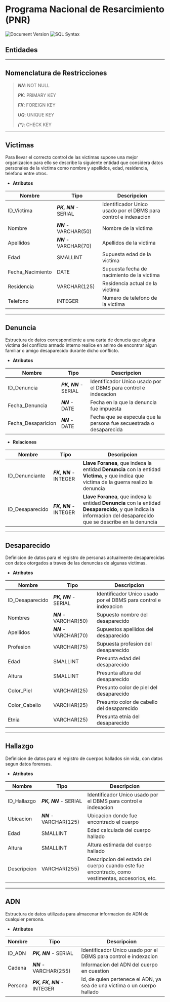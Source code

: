 # Programa Nacional de Resarcimiento (PNR)
![Document Version](https://img.shields.io/badge/Version-2.0-green.svg)
![SQL Syntax](https://img.shields.io/badge/Type-PostgreSQL-blue.svg)


## Entidades

---

## Nomenclatura de Restricciones

>   ***NN***: NOT NULL
> 
>   ***PK***: PRIMARY KEY
> 
>   ***FK***: FOREIGN KEY
>  
>   ***UQ***: UNIQUE KEY
> 
>   ***(\*)***: CHECK KEY

---

## **Victimas**
Para llevar el correcto control de las victimas supone una mejor organizacion para ello se describe la siguiente entidad que considera datos personales de la victima como nombre y apellidos, edad, residencia, telefono entre otros.

* **Atributos**

| Nombre           | Tipo                   | Descripcion                                                     |
| ---------------- | ---------------------- | --------------------------------------------------------------- |
| ID_Victima       | ***PK, NN*** - SERIAL  | Identificador Unico usado por el DBMS para control e indexacion |
| Nombre           | ***NN*** - VARCHAR(50) | Nombre de la victima                                            |
| Apellidos        | ***NN*** - VARCHAR(70) | Apellidos de la victima                                         |
| Edad             | SMALLINT               | Supuesta edad de la victima                                     |
| Fecha_Nacimiento | DATE                   | Supuesta fecha de nacimiento de la victima                      |
| Residencia       | VARCHAR(125)           | Residencia actual de la victima                                 |
| Telefono         | INTEGER                | Numero de telefono de la victima                                |

---

## **Denuncia**
Estructura de datos correspondiente a una carta de denucia que alguna victima del conflicto armado interno realice en animo de encontrar algun familiar o amigo desaparecido durante dicho conflicto.

* **Atributos**

| Nombre             | Tipo                  | Descripcion                                                         |
| ------------------ | --------------------- | ------------------------------------------------------------------- |
| ID_Denuncia        | ***PK, NN*** - SERIAL | Identificador Unico usado por el DBMS para control e indexacion     |
| Fecha_Denuncia     | ***NN*** - DATE       | Fecha en la que la denuncia fue impuesta                            |
| Fecha_Desaparicion | ***NN*** - DATE       | Fecha que se especula que la persona fue secuestrada o desaparecida |

* **Relaciones**

| Nombre          | Tipo                   | Descripcion                                                                                                                                                        |
| --------------- | ---------------------- | ------------------------------------------------------------------------------------------------------------------------------------------------------------------ |
| ID_Denunciante  | ***FK, NN*** - INTEGER | **Llave Foranea**, que indexa la entidad **Denuncia** con la entidad **Victima**, y que indica que victima de la guerra realizo la denuncia                        |
| ID_Desaparecido | ***FK, NN*** - INTEGER | **Llave Foranea**, que indexa la entidad **Denuncia** con la entidad **Desaparecido**, y que indica la informacion del desaparecido que se describe en la denuncia |

---

## **Desaparecido**
Definicion de datos para el registro de personas actualmente desaparecidas con datos otorgados a traves de las denuncias de algunas victimas.

* **Atributos**

| Nombre          | Tipo                   | Descripcion                                                     |
| --------------- | ---------------------- | --------------------------------------------------------------- |
| ID_Desaparecido | ***PK, NN*** - SERIAL  | Identificador Unico usado por el DBMS para control e indexacion |
| Nombres         | ***NN*** - VARCHAR(50) | Supuesto nombre del desaparecido                                |
| Apellidos       | ***NN*** - VARCHAR(70) | Supuestos apellidos del desaparecido                            |
| Profesion       | VARCHAR(75)            | Supuesta profesion del desaparecido                             |
| Edad            | SMALLINT               | Presunta edad del desaparecido                                  |
| Altura          | SMALLINT               | Presunta altura del desaparecido                                |
| Color_Piel      | VARCHAR(25)            | Presunto color de piel del desaparecido                         |
| Color_Cabello   | VARCHAR(25)            | Presunto color de cabello del desaparecido                      |
| Etnia           | VARCHAR(25)            | Presunta etnia del desaparecido                                 |

---

## **Hallazgo**
Definicion de datos para el registro de cuerpos hallados sin vida, con datos segun datos forenses.

* **Atributos**

| Nombre      | Tipo                    | Descripcion                                                                                      |
| ----------- | ----------------------- | ------------------------------------------------------------------------------------------------ |
| ID_Hallazgo | ***PK, NN*** - SERIAL   | Identificador Unico usado por el DBMS para control e indexacion                                  |
| Ubicacion   | ***NN*** - VARCHAR(125) | Ubicacion donde fue encontrado el cuerpo                                                         |
| Edad        | SMALLINT                | Edad calculada del cuerpo hallado                                                                |
| Altura      | SMALLINT                | Altura estimada del cuerpo hallado                                                               |
| Descripcion | VARCHAR(255)            | Descripcion del estado del cuerpo cuando este fue encontrado, como vestimentas, accesorios, etc. |

---

## **ADN**
Estructura de datos utilizada para almacenar informacion de ADN de cualquier persona.

* **Atributos**

| Nombre  | Tipo                       | Descripcion                                                              |
| ------- | -------------------------- | ------------------------------------------------------------------------ |
| ID_ADN  | ***PK, NN*** - SERIAL      | Identificador Unico usado por el DBMS para control e indexacion          |
| Cadena  | ***NN*** - VARCHAR(255)      | Informacion del ADN del cuerpo en cuestion                               |
| Persona | ***PK, FK, NN*** - INTEGER | Id, de quien pertenece el ADN, ya sea de una victima o un cuerpo hallado |

